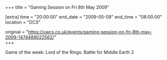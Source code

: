+++
title = "Gaming Session on Fri 8th May 2009"

[extra]
time = "20:00:00"
end_date = "2009-05-09"
end_time = "08:00:00"
location = "DCS"

original = "https://uwcs.co.uk/events/gaming-session-on-fri-8th-may-2009-1474489022562/"    
+++

Game of the week: Lord of the Rings: Battle for Middle Earth 2

